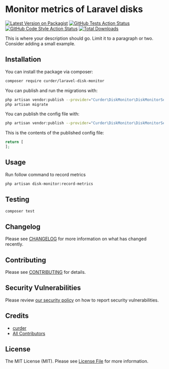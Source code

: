 # Monitor metrics of Laravel disks

[![Latest Version on Packagist](https://img.shields.io/packagist/v/curder/laravel-disk-monitor-demo.svg?style=flat-square)](https://packagist.org/packages/curder/laravel-disk-monitor-demo)
[![GitHub Tests Action Status](https://img.shields.io/github/workflow/status/curder/laravel-disk-monitor-demo/run-tests?label=tests)](https://github.com/curder/laravel-disk-monitor-demo/actions?query=workflow%3ATests+branch%3Amaster)
[![GitHub Code Style Action Status](https://img.shields.io/github/workflow/status/curder/laravel-disk-monitor-demo/Check%20&%20fix%20styling?label=code%20style)](https://github.com/curder/laravel-disk-monitor-demo/actions?query=workflow%3A"Check+%26+fix+styling"+branch%3Amaster)
[![Total Downloads](https://img.shields.io/packagist/dt/curder/laravel-disk-monitor-demo.svg?style=flat-square)](https://packagist.org/packages/curder/laravel-disk-monitor-demo)


This is where your description should go. Limit it to a paragraph or two. Consider adding a small example.

## Installation

You can install the package via composer:

```bash
composer require curder/laravel-disk-monitor
```

You can publish and run the migrations with:

```bash
php artisan vendor:publish --provider="Curder\DiskMonitor\DiskMonitorServiceProvider" --tag="laravel-disk-monitor-migrations"
php artisan migrate
```

You can publish the config file with:
```bash
php artisan vendor:publish --provider="Curder\DiskMonitor\DiskMonitorServiceProvider" --tag="laravel-disk-monitor-config"
```

This is the contents of the published config file:

```php
return [
];
```

## Usage
                                       
Run follow command to record metrics

```bash
php artisan disk-monitor:record-metrics 
```

## Testing

```bash
composer test
```

## Changelog

Please see [CHANGELOG](CHANGELOG.md) for more information on what has changed recently.

## Contributing

Please see [CONTRIBUTING](.github/CONTRIBUTING.md) for details.

## Security Vulnerabilities

Please review [our security policy](../../security/policy) on how to report security vulnerabilities.

## Credits

- [curder](https://github.com/curder)
- [All Contributors](../../contributors)

## License

The MIT License (MIT). Please see [License File](LICENSE.md) for more information.
